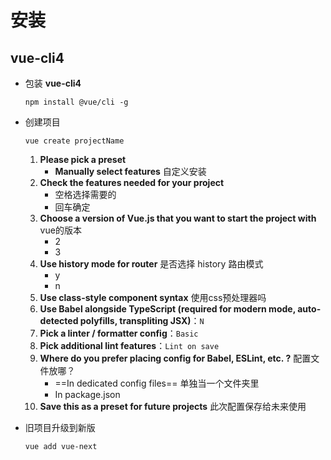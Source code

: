 ﻿# 安装

## vue-cli4

- 包装 **vue-cli4**

  ```shell
  npm install @vue/cli -g
  ```

- 创建项目

  ```shell
  vue create projectName
  ```

  1. **Please pick a preset**
     - **Manually select features**  自定义安装
  2. **Check the features needed for your project**
     - 空格选择需要的
     - 回车确定
  3. **Choose a version of Vue.js that you want to start the project with** vue的版本
     - 2
     - 3
  4. **Use history mode for router**   是否选择 history 路由模式  
     - y
     - n
  5. **Use class-style component syntax** 使用css预处理器吗
  6. **Use Babel alongside TypeScript (required for modern mode, auto-detected polyfills, transpliting JSX)**：`N`
  7. **Pick a linter / formatter config**：`Basic`
  8. **Pick additional lint features**：`Lint on save`
  9. **Where do you prefer placing config for Babel, ESLint, etc. ?** 配置文件放哪？
     - ==In dedicated config files==   单独当一个文件夹里
     - In package.json  
  10. **Save this as a preset for future projects**   此次配置保存给未来使用

- 旧项目升级到新版

  ```shell
  vue add vue-next
  ```


